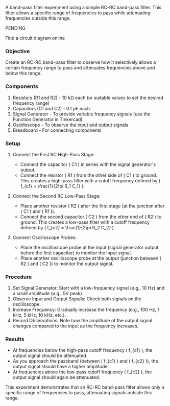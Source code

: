 A band-pass filter experiment using a simple RC-RC band-pass filter. This filter allows a specific range of frequencies to pass while attenuating frequencies outside this range.

PENDING

Find a circuit diagram online

### Objective

Create an RC-RC band-pass filter to observe how it selectively allows a certain frequency range to pass and attenuates frequencies above and below this range.

### Components

1. Resistors (R1 and R2) - 10 kΩ each (or suitable values to set the desired frequency range)
2. Capacitors (C1 and C2) - 0.1 µF each
3. Signal Generator - To provide variable frequency signals (use the Function Generator in Tinkercad)
4. Oscilloscope - To observe the input and output signals
5. Breadboard - For connecting components

### Setup

1. Connect the First RC High-Pass Stage:
   - Connect the capacitor \( C1 \) in series with the signal generator's output.
   - Connect the resistor \( R1 \) from the other side of \( C1 \) to ground. This creates a high-pass filter with a cutoff frequency defined by \( f_{c1} = \frac{1}{2\pi R_1 C_1} \).

2. Connect the Second RC Low-Pass Stage:
   - Place another resistor \( R2 \) after the first stage (at the junction after \( C1 \) and \( R1 \)).
   - Connect the second capacitor \( C2 \) from the other end of \( R2 \) to ground. This creates a low-pass filter with a cutoff frequency defined by \( f_{c2} = \frac{1}{2\pi R_2 C_2} \).

3. Connect Oscilloscope Probes:
   - Place the oscilloscope probe at the input (signal generator output before the first capacitor) to monitor the input signal.
   - Place another oscilloscope probe at the output (junction between \( R2 \) and \( C2 \)) to monitor the output signal.

### Procedure

1. Set Signal Generator: Start with a low-frequency signal (e.g., 10 Hz) and a small amplitude (e.g., 5V peak).
2. Observe Input and Output Signals: Check both signals on the oscilloscope.
3. Increase Frequency: Gradually increase the frequency (e.g., 100 Hz, 1 kHz, 5 kHz, 10 kHz, etc.).
4. Record Observations: Note how the amplitude of the output signal changes compared to the input as the frequency increases.

### Results

- At frequencies below the high-pass cutoff frequency \( f_{c1} \), the output signal should be attenuated.
- As you approach the passband (between \( f_{c1} \) and \( f_{c2} \)), the output signal should have a higher amplitude.
- At frequencies above the low-pass cutoff frequency \( f_{c2} \), the output signal should again be attenuated.

This experiment demonstrates that an RC-RC band-pass filter allows only a specific range of frequencies to pass, attenuating signals outside this range.
